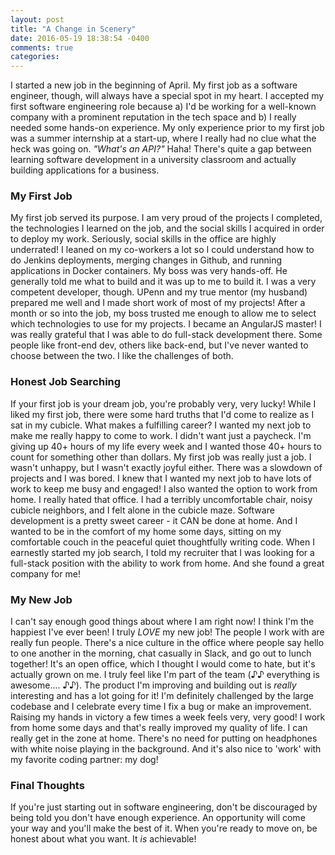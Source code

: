 ```yaml
---
layout: post
title: "A Change in Scenery"
date: 2016-05-19 18:38:54 -0400
comments: true
categories:
---
```

I started a new job in the beginning of April. My first job as a software engineer, though, will always have a special spot in my heart. I accepted my first software engineering role because a) I'd be working for a well-known company with a prominent reputation in the tech space and b) I really needed some hands-on experience. My only experience prior to my first job was a summer internship at a start-up, where I really had no clue what the heck was going on. _"What's an API?"_ Haha! There's quite a gap between learning software development in a university classroom and actually building applications for a business.

### My First Job ###
My first job served its purpose. I am very proud of the projects I completed, the technologies I learned on the job, and the social skills I acquired in order to deploy my work. Seriously, social skills in the office are highly underrated! I leaned on my co-workers a lot so I could understand how to do Jenkins deployments, merging changes in Github, and running applications in Docker containers. My boss was very hands-off. He generally told me what to build and it was up to me to build it. I was a very competent developer, though. UPenn and my true mentor (my husband) prepared me well and I made short work of most of my projects! After a month or so into the job, my boss trusted me enough to allow me to select which technologies to use for my projects. I became an AngularJS master! I was really grateful that I was able to do full-stack development there. Some people like front-end dev, others like back-end, but I've never wanted to choose between the two. I like the challenges of both.

### Honest Job Searching ###
If your first job is your dream job, you're probably very, very lucky! While I liked my first job, there were some hard truths that I'd come to realize as I sat in my cubicle. What makes a fulfilling career? I wanted my next job to make me really happy to come to work. I didn't want just a paycheck. I'm giving up 40+ hours of my life every week and I wanted those 40+ hours to count for something other than dollars. My first job was really just a job. I wasn't unhappy, but I wasn't exactly joyful either. There was a slowdown of projects and I was bored. I knew that I wanted my next job to have lots of work to keep me busy and engaged! I also wanted the option to work from home. I really hated that office. I had a terribly uncomfortable chair, noisy cubicle neighbors, and I felt alone in the cubicle maze. Software development is a pretty sweet career - it CAN be done at home. And I wanted to be in the comfort of my home some days, sitting on my comfortable couch in the peaceful quiet thoughtfully writing code. When I earnestly started my job search, I told my recruiter that I was looking for a full-stack position with the ability to work from home. And she found a great company for me!

### My New Job ###
I can't say enough good things about where I am right now! I think I'm the happiest I've ever been! I truly *LOVE* my new job! The people I work with are really fun people. There's a nice culture in the office where people say hello to one another in the morning, chat casually in Slack, and go out to lunch together! It's an open office, which I thought I would come to hate, but it's actually grown on me. I truly feel like I'm part of the team (♪♪ everything is awesome.... ♪♪). The product I'm improving and building out is _really_ interesting and has a lot going for it! I'm definitely challenged by the large codebase and I celebrate every time I fix a bug or make an improvement. Raising my hands in victory a few times a week feels very, very good! I work from home some days and that's really improved my quality of life. I can really get in the zone at home. There's no need for putting on headphones with white noise playing in the background. And it's also nice to 'work' with my favorite coding partner: my dog!

### Final Thoughts ###
If you're just starting out in software engineering, don't be discouraged by being told you don't have enough experience. An opportunity will come your way and you'll make the best of it. When you're ready to move on, be honest about what you want. It _is_ achievable!
